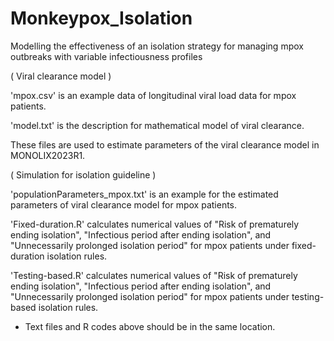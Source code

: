 # Monkeypox_Isolation

Modelling the effectiveness of an isolation strategy for managing mpox outbreaks with variable infectiousness profiles


( Viral clearance model )

'mpox.csv' is an example data of longitudinal viral load data for mpox patients.

'model.txt' is the description for mathematical model of viral clearance.

These files are used to estimate parameters of the viral clearance model in MONOLIX2023R1.


( Simulation for isolation guideline )

'populationParameters_mpox.txt' is an example for the estimated parameters of viral clearance model for mpox patients.

'Fixed-duration.R' calculates numerical values of "Risk of prematurely ending isolation", "Infectious period after ending isolation", and "Unnecessarily prolonged isolation period" for mpox patients under fixed-duration isolation rules.

'Testing-based.R' calculates numerical values of "Risk of prematurely ending isolation", "Infectious period after ending isolation", and "Unnecessarily prolonged isolation period" for mpox patients under testing-based isolation rules.

* Text files and R codes above should be in the same location.

